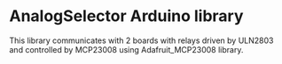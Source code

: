 AnalogSelector Arduino library
==============================

This library communicates with 2 boards with relays driven by ULN2803 and
controlled by MCP23008 using Adafruit_MCP23008 library.
